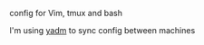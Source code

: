 config for Vim, tmux and bash

I'm using [yadm](https://github.com/TheLocehiliosan/yadm|yadm) to sync config between machines
